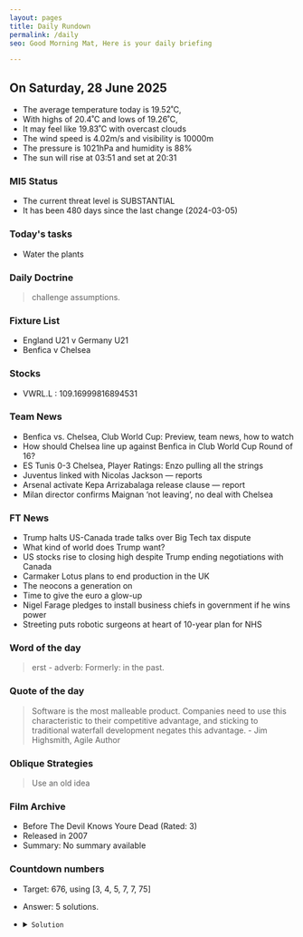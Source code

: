```yaml
---
layout: pages
title: Daily Rundown
permalink: /daily
seo: Good Morning Mat, Here is your daily briefing

---
```


<!-- weather_marker starts -->
## On Saturday, 28 June 2025

- The average temperature today is 19.52˚C,
- With highs of 20.4˚C and lows of 19.26˚C,
- It may feel like 19.83˚C with overcast clouds
- The wind speed is 4.02m/s and visibility is 10000m
- The pressure is 1021hPa and humidity is 88%
- The sun will rise at 03:51 and set at 20:31

<!-- weather_marker ends -->

### MI5 Status
<!-- threat_marker starts -->
- The current threat level is <span class="highlighter">SUBSTANTIAL</span>
- It has been 480 days since the last change (2024-03-05)

<!-- threat_marker ends -->

### Today's tasks
<!-- task_marker starts -->
- Water the plants

<!-- task_marker ends -->

### Daily Doctrine
<!-- doctrine_marker starts -->
> challenge assumptions.
<!-- doctrine_marker ends -->

### Fixture List

<!-- fixture_marker starts -->
- England U21 v Germany U21
- Benfica v Chelsea
<!-- fixture_marker ends -->

### Stocks

<!-- stocks_marker starts -->

- VWRL.L : 109.16999816894531 

<!-- stocks_marker ends -->

### Team News
<!-- news_marker starts -->

- Benfica vs. Chelsea, Club World Cup: Preview, team news, how to watch
- How should Chelsea line up against Benfica in Club World Cup Round of 16?
- ES Tunis 0-3 Chelsea, Player Ratings: Enzo pulling all the strings
- Juventus linked with Nicolas Jackson — reports
- Arsenal activate Kepa Arrizabalaga release clause — report
- Milan director confirms Maignan ‘not leaving’, no deal with Chelsea

<!-- news_marker ends -->

### FT News

<!-- ftnews_marker starts -->

- Trump halts US-Canada trade talks over Big Tech tax dispute
- What kind of world does Trump want?
- US stocks rise to closing high despite Trump ending negotiations with Canada
- Carmaker Lotus plans to end production in the UK
- The neocons a generation on
- Time to give the euro a glow-up
- Nigel Farage pledges to install business chiefs in government if he wins power
- Streeting puts robotic surgeons at heart of 10-year plan for NHS

<!-- ftnews_marker ends -->

### Word of the day

<!-- word_marker starts -->

 > erst - adverb: Formerly: in the past.

<!-- word_marker ends -->

### Quote of the day
<!-- quote_marker starts -->

> Software is the most malleable product. Companies need to use this characteristic to their competitive advantage, and sticking to traditional waterfall development negates this advantage. - Jim Highsmith, Agile Author

<!-- quote_marker ends -->

### Oblique Strategies
<!-- eno_marker starts -->
> Use an old idea

<!-- eno_marker ends -->

### Film Archive

<!-- film_marker starts -->
- Before The Devil Knows Youre Dead (Rated: 3)
- Released in 2007
- Summary: No summary available
<!-- film_marker ends -->

### Countdown numbers
<!-- game_marker starts -->

- Target: 676, using [3, 4, 5, 7, 7, 75]
- Answer: 5 solutions.

- <details><summary><code>Solution</code></summary>

  Solution: ( 7 + 7 - 5 ) x 75 + 4 - 3

   </details>

<!-- game_marker ends -->
